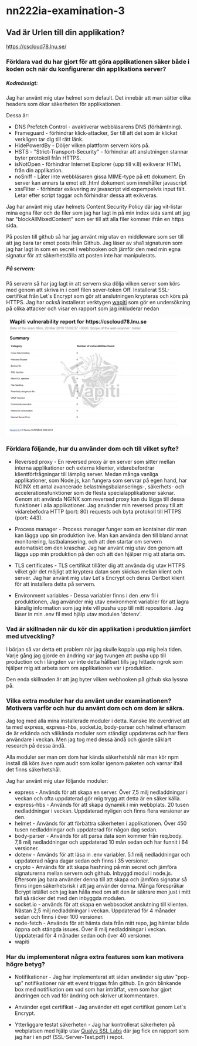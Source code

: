 # nn222ia-examination-3

## Vad är Urlen till din applikation?

https://cscloud78.lnu.se/

### Förklara vad du har gjort för att göra applikationen säker både i koden och när du konfigurerar din applikations server?

##### Kodmässigt: 

Jag har använt mig utav helmet som default. Det innebär att man sätter olika headers som ökar säkerheten för applikationen.

Dessa är:
  
  * DNS Prefetch Control - avaktiverar webbläsarens DNS (förhämtning).
  * Frameguard - förhindrar klick-attacker, Ser till att det som är klickat verkligen tar dig till rätt länk.
  * HidePowerdBy - Döljer vilken plattform servern körs på.
  * HSTS - "Strict-Transport-Security" - förhindrar att anslutningen stannar byter protokoll från HTTPS.
  * isNotOpen - förhindrar Internet Explorer (upp till v.8) exikverar HTML från din applikation.
  * noSniff - Låter inte webbläsaren gissa MIME-type på ett dokument. En server kan annars ta emot ett .html dokument som innehåller javascript
  * xssFilter - förhindar exikvering av javascript vid expempelvis input fält. Letar efter script taggar och förhindrar dessa att exikveras.

Jag har använt mig utav helmets Content Security Policy där jag vit-listar mina egna filer och de filer som jag har lagt in på min index sida samt att jag har "blockAllMixedContent" som ser till att alla filer kommer ifrån en https sida.

På posten till github så har jag använt mig utav en middleware som ser till att jag bara tar emot posts ifrån Github. Jag läser av sha1 signaturen som jag har lagt in som en secret i webhooken och jämför den med min egna signatur för att säkerhetställa att posten inte har manipulerats.

##### På servern:

På servern så har jag lagt in att servern ska dölja vilken server som körs med genom att skriva in i conf filen sever-token Off.
Installerat SSL-certifikat från Let´s Encrypt som gör att anslutningen krypteras och körs på HTTPS.
Jag har också installerat verktygen [wapiti](http://wapiti.sourceforge.net) som gör en undersökning på olika attacker och visar en rapport som jag inkluderar nedan

![Wapiti Report](./security-report.PNG)

### Förklara följande, hur du använder dom och till vilket syfte?

* Reversed proxy - En reversed proxy är en server som sitter mellan interna applikationer och externa klienter, vidarebefordrar klientförfrågningar till lämplig server. Medan många vanliga applikationer, som Node.js, kan fungera som servrar på egen hand, har NGINX ett antal avancerade belastningsbalanserings-, säkerhets- och accelerationsfunktioner som de flesta specialapplikationer saknar. Genom att använda NGINX som reversed proxy kan du lägga till dessa funktioner i alla applikationer. Jag använder min reversed proxy till att vidarebefodra HTTP (port: 80) requests och byta protokoll till HTTPS (port: 443).

* Process manager - Process manager funger som en kontainer där man kan lägga upp sin produktion live. Man kan använda den till bland annat monitorering, lastbalansering,
och att den startar om servern automatiskt om den kraschar. Jag har använt mig utav den genom att lägga upp min produktion på den och att den hjälper mig att starta om.

* TLS certificates - TLS certifikat tillåter dig att använda dig utav HTTPS vilket gör det möjligt att kryptera datan som skickas mellan klient och server. Jag har använt
mig utav Let´s Encrypt och deras Certbot klient för att installera detta på servern.

* Environment variables - Dessa variabler finns i den .env fil i produktionen, Jag använder mig utav environment variabler för att lagra känslig information som jag inte vill pusha upp till mitt repositorie. Jag läser in min .env fil med hjälp utav modulen 'dotenv'.

### Vad är skillnaden när du kör din applikation i produktion jämfört med utveckling?

I början så var detta ett problem när jag skulle koppla upp mig hela tiden. Varje gång jag gjorde en ändring var jag tvungen att pusha upp till production och i längden var inte detta hållbart tills jag hittade ngrok som hjälper mig att arbeta som om applikationen var i produktion.

Den enda skillnaden är att jag byter vilken webhooken på github ska lyssna på.

### Vilka extra moduler har du använt under examinationen? Motivera varför och hur du använt dom och om dom är säkra.

Jag tog med alla mina installerade moduler i detta. Kanske lite överdrivet att ta med express, express-hbs, socket.io, body-parser och helmet eftersom de är erkända och välkända moduler som ständigt uppdateras och har flera användare i veckan. Men jag tog med dessa ändå och gjorde såklart research på dessa ändå.

Alla moduler ser man om dom har kända säkerhetshål när man kör npm install då körs även npm audit som kollar igenom paketen och varnar ifall det finns säkerhetshål.

Jag har använt mig utav följande moduler:

* express - Används för att skapa en server. 
  Över 7,5 milj nedladdningar i veckan och ofta uppdaterad gör mig trygg att detta är en säker källa.
* express-hbs - Används för att skapa dynamik i min webbplats.
  20 tusen nedladdningar i veckan. Uppdaterad nyligen och finns flera versioner av den.
* helmet - Används för att förbättra säkerheten i applikationen.
  Över 450 tusen nedladdningar och uppdaterad för någon dag sedan.
* body-parser - Används för att parsa data som kommer från req.body.
  7,8 milj nedladdningar och uppdaterad 10 mån sedan och har funnit i 64 versioner.
* dotenv - Används för att läsa in .env variabler.
  5.1 milj nedladdningar och uppdaterad några dagar sedan och finns i 35 versioner.
* crypto - Används för att skapa hashning på min secret och jämföra signaturerna mellan servern och github.
  Inbyggd modul i node.js. Eftersom jag bara använder denna till att skapa och jämföra signatur så finns ingen säkerhetsrisk i att jag använder denna. Många förespråkar Bcrypt istället och jag kan hålla med om att den är säkrare men just i mitt fall så räcker det med den inbyggda modulen.
* socket.io - används för att skapa en webbsocket anslutning till klienten.
  Nästan 2,5 milj nedladdningar i veckan. Uppdaterad för 4 månader sedan och finns i över 100 versioner.
* node-fetch - Används för att hämta data från mitt repo, jag hämtar både öppna och stängda issues.
  Över 8 milj nedladdningar i veckan. Uppdaterad för 4 månader sedan och över 40 versioner.
* wapiti

### Har du implementerat några extra features som kan motivera högre betyg?

* Notifikationer - 
  Jag har implementerat att sidan använder sig utav "pop-up" notifikationer när ett event triggas från github. En grön blinkande box med notifikation om vad som har inträffat, vem som har gjort ändringen och vad för ändring och skriver ut kommentaren.

* Använder eget certifikat - 
  Jag använder ett eget certifikat genom Let´s Encrypt.

* Ytterliggare testat säkerheten -
  Jag har kontrollerat säkerheten på webplatsen med hjälp utav [Qualys SSL Labs](https://www.ssllabs.com/) där jag fick en rapport som jag har  i en pdf (SSL-Server-Test.pdf) i repot.